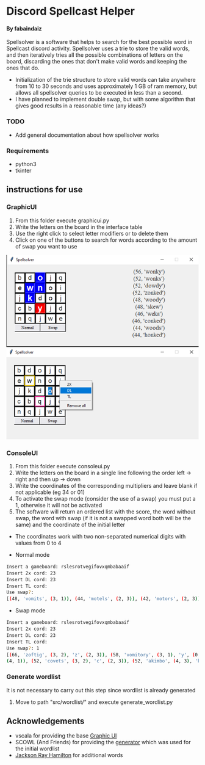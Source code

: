 # Discord Spellcast Helper
#### By fabaindaiz

Spellsolver is a software that helps to search for the best possible word in Spellcast discord activity. Spellsolver uses a trie to store the valid words, and then iteratively tries all the possible combinations of letters on the board, discarding the ones that don't make valid words and keeping the ones that do.

- Initialization of the trie structure to store valid words can take anywhere from 10 to 30 seconds and uses approximately 1 GB of ram memory, but allows all spellsolver queries to be executed in less than a second.
- I have planned to implement double swap, but with some algorithm that gives good results in a reasonable time (any ideas?)

### TODO
- Add general documentation about how spellsolver works

### Requirements
- python3
- tkinter


## instructions for use

### GraphicUI
1. From this folder execute graphicui.py
2. Write the letters on the board in the interface table
3. Use the right click to select letter modifiers or to delete them
4. Click on one of the buttons to search for words according to the amount of swap you want to use

![gui image](img/gui1.png?raw=true "GUI")
![gui image](img/gui2.png?raw=true "GUI")


### ConsoleUI
1. From this folder execute consoleui.py
2. Write the letters on the board in a single line following the order left -> right and then up -> down
3. Write the coordinates of the corresponding multipliers and leave blank if not applicable (eg 34 or 01)
4. To activate the swap mode (consider the use of a swap) you must put a 1, otherwise it will not be activated
5. The software will return an ordered list with the score, the word without swap, the word with swap (if it is not a swapped word both will be the same) and the coordinate of the initial letter

- The coordinates work with two non-separated numerical digits with values from 0 to 4

- Normal mode
```bash
Insert a gameboard: rslesrotvegifovxqmbabaaif
Insert 2x cord: 23
Insert DL cord: 23
Insert TL cord: 
Use swap?: 
[(48, 'vomits', (3, 1)), (44, 'motels', (2, 3)), (42, 'motors', (2, 3)), (42, 'amigos', (1, 4)), (34, 'vomit', (3, 1)), (34, 'moves', (2, 3)), (34, 'maxi', (2, 3)), (34, 'motif', (2, 3)), (32, 'mix', (2, 3)), (30, 'tomb', (2, 1)), (30, 'motel', (2, 3)), (30, 'move', (2, 3)), (28, 'stoma', (1, 0)), (28, 'grim', (0, 2)), (28, 'omits', (3, 2)), (28, 'motor', (2, 3)), (28, 'motes', (2, 3)), (28, 'mites', (2, 3)), (28, 'ambo', (1, 4)), (28, 'amigo', (1, 4))]
```

- Swap mode
```bash
Insert a gameboard: rslesrotvegifovxqmbabaaif
Insert 2x cord: 23
Insert DL cord: 23
Insert TL cord: 
Use swap?: 1
[(66, 'zoftig', (3, 2), 'z', (2, 3)), (58, 'vomitory', (3, 1), 'y', (0, 2)), (58, 'vomitous', (3, 1), 'u', (0, 0)), (58, 'comfits', (3, 2), 'c', (4, 2)), (58, 'jabots', (2, 4), 'j', (2, 3)), (58, 'faqirs', (2, 4), 'f', (2, 3)), (54, 'fimbria', (2, 2), 'r', (4, 3)), (54, 'comfit', (3, 2), 'c', (4, 2)), (54, 'setiform', (4, 0), 'r', (3, 3)), (54, 'maxing', (2, 3), 'n', (0, 1)), (54, 'maxima', (1, 4), 'm', (0, 4)), (54, 'fibroma', (4, 4), 'r', (4, 2)), (52, 'soffit', (1, 0), 'f', (2, 3)), (52, 'tombac', (2, 1), 'c', (3, 4)), (52, 'vomited', (3, 1), 'd', (4, 0)), (52, 'tomfool', (2, 1), 'o', (1, 0)), (52, 'motleys', (2, 3), 'y', 
(4, 1)), (52, 'covets', (3, 2), 'c', (2, 3)), (52, 'akimbo', (4, 3), 'k', (4, 4)), (50, 'gimbal', (0, 2), 'l', (1, 4))]
```

### Generate wordlist
It is not necessary to carry out this step since wordlist is already generated

1. Move to path "src/wordlist/" and execute generate_wordlist.py


## Acknowledgements
- vscala for providing the base [Graphic UI](https://github.com/vscala/Spellcast-Word-Finder)
- SCOWL (And Friends) for providing the [generator](http://app.aspell.net/create) which was used for the initial wordlist
- [Jackson Ray Hamilton](https://github.com/jacksonrayhamilton/wordlist-english) for additional words
